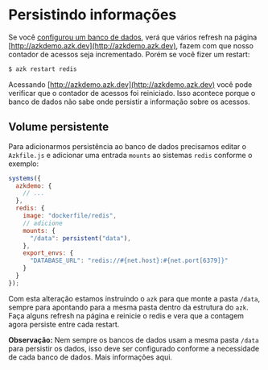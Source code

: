 # Persistindo informações

Se você [configurou um banco de dados](bancos_de_dados.md), verá que vários refresh na página [http://azkdemo.azk.dev](http://azkdemo.azk.dev), fazem com que nosso contador de acessos seja incrementado. Porém se você fizer um restart:

```bash
$ azk restart redis
```

Acessando [http://azkdemo.azk.dev](http://azkdemo.azk.dev) você pode verificar que o contador de acessos foi reiniciado.
Isso acontece porque o banco de dados não sabe onde persistir a informação sobre os acessos.

## Volume persistente

Para adicionarmos persistência ao banco de dados precisamos editar o `Azkfile.js` e adicionar uma entrada `mounts` ao sistemas `redis` conforme o exemplo:

```js
systems({
  azkdemo: {
    // ...
  },
  redis: {
    image: "dockerfile/redis",
    // adicione
    mounts: {
      "/data": persistent("data"),
    },
    export_envs: {
      "DATABASE_URL": "redis://#{net.host}:#{net.port[6379]}"
    }
  }
});
```

Com esta alteração estamos instruindo o `azk` para que monte a pasta `/data`, sempre para apontando para a mesma pasta dentro da estrutura do `azk`. Faça alguns refresh na página e reinicie o redis e vera que a contagem agora persiste entre cada restart.

**Observação:** Nem sempre os bancos de dados usam a mesma pasta `/data` para persistir os dados, isso deve ser configurado conforme a necessidade de cada banco de dados. Mais informações aqui.


